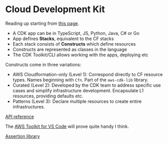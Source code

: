 # Cloud Development Kit

Reading up starting from [this page](https://docs.aws.amazon.com/cdk/v2/guide/getting_started.html).

- A CDK app can be in TypeScript, JS, Python, Java, C# or Go
- App defines **Stacks**, equivalent to the CF stacks
- Each stack consists of **Constructs** which define resources
- Constructs are represented as classes in the language
- The CDK Toolkit/CLI allows working with the apps, deploying etc

Constructs come in three variations:

- AWS Cloudformation-only (Level 1): Correspond directly to CF resource types. Names beginning with `Cfn`. Part of the `aws-cdk-lib` library.
- Curated (Level 2): Developed by the CDK team to address specific use cases and simplify infrastructure development. Encapsulate L1 resources, providing defaults etc.
- Patterns (Level 3): Declare multiple resources to create entire infrastructures.

[API reference](https://docs.aws.amazon.com/cdk/api/v2/docs/aws-construct-library.html)

The [AWS Toolkit for VS Code](https://aws.amazon.com/visualstudiocode/) will prove quite handy I think.

[Assertion library](https://docs.aws.amazon.com/cdk/api/v2/docs/aws-cdk-lib.assertions-readme.html)
